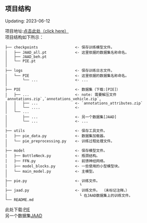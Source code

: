 ## 项目结构
Updating: 2023-06-12<br>

项目地址:[点击此处（click here）](https://github.com/sellenzh/pedCMT)<br>
项目结构如下所示：

```
├── checkpoints                 <- 保存训练模型文件。
│   ├── JAAD_all.pt             <- 这里依据的数据集名称命名。
│   ├── JAAD_beh.pt
│   └── PIE.pt
│
├── logs                        <- 保存训练日志文件。
│   └── PIE                     <- 这里依据的数据集名称命名。
│       └── ...                 <- ...
│
├── PIE                         <- 数据集（下载:[PIE]）
│   ├── ...                     <- note: 需要解压文件`annotations.zip`,`annotations_vehicle.zip`,
│   │   ├── ...                 <- `annotations_attributes.zip`
│   │   └── ....                <- 
│   └── ...  
│       ├── ...                 <- 另一个数据集[JAAD]
│       └── ...                 <- ...
│
├── utils                       <- 保存工具文件。
│   ├── pie_data.py             <- 数据集加载器。
│   └── pie_preprocessing.py    <- 训练过程处理文件。
│
├── model                       <- 保存模型文件。
│   ├── BottleNeck.py           <- 瓶颈结构。
│   ├── FFN.py                  <- 前馈神经网络。
│   ├── model_blocks.py         <- 一些使用的小型模型块。
│   └── main_model.py           <- 主模型。
│
├── pie.py                      <- 训练文件。 
│                                 └ 
├── jaad.py                     <- 训练文件。 （未标记注释。）
│                                 └ 在JAAD数据集上的训练文件。
└── README.md
```
此处下载:[PIE](https://github.com/aras62/PIE.git)<br>
另一个数据集[JAAD](https://github.com/ykotseruba/JAAD.git)